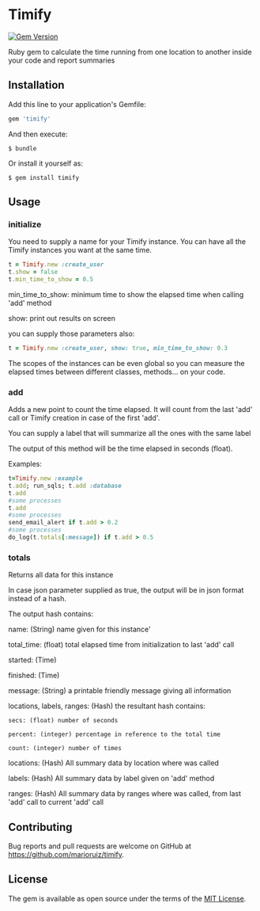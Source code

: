 # Timify

[![Gem Version](https://badge.fury.io/rb/timify.svg)](https://rubygems.org/gems/timify)

Ruby gem to calculate the time running from one location to another inside your code and report summaries

## Installation

Add this line to your application's Gemfile:

```ruby
gem 'timify'
```

And then execute:

    $ bundle

Or install it yourself as:

    $ gem install timify

## Usage

### initialize
You need to supply a name for your Timify instance. 
You can have all the Timify instances you want at the same time.
```ruby
t = Timify.new :create_user
t.show = false
t.min_time_to_show = 0.5
```
min_time_to_show: minimum time to show the elapsed time when calling 'add' method

show: print out results on screen

you can supply those parameters also:

```ruby
t = Timify.new :create_user, show: true, min_time_to_show: 0.3
```

The scopes of the instances can be even global so you can measure the elapsed times between different classes, methods... on your code.

### add

Adds a new point to count the time elapsed. It will count from the last 'add' call or Timify creation in case of the first 'add'.

You can supply a label that will summarize all the ones with the same label

The output of this method will be the time elapsed in seconds (float).

Examples:

```ruby
t=Timify.new :example
t.add; run_sqls; t.add :database
t.add
#some processes
t.add
#some processes
send_email_alert if t.add > 0.2
#some processes
do_log(t.totals[:message]) if t.add > 0.5
```

### totals

Returns all data for this instance

In case json parameter supplied as true, the output will be in json format instead of a hash.

The output hash contains:

  name: (String) name given for this instance'

  total_time: (float) total elapsed time from initialization to last 'add' call

  started: (Time)

  finished: (Time)

  message: (String) a printable friendly message giving all information

  locations, labels, ranges: (Hash) the resultant hash contains:

    secs: (float) number of seconds

    percent: (integer) percentage in reference to the total time

    count: (integer) number of times

  locations: (Hash) All summary data by location where was called

  labels: (Hash) All summary data by label given on 'add' method

  ranges: (Hash) All summary data by ranges where was called, from last 'add' call to current 'add' call


## Contributing

Bug reports and pull requests are welcome on GitHub at https://github.com/marioruiz/timify.


## License

The gem is available as open source under the terms of the [MIT License](http://opensource.org/licenses/MIT).

